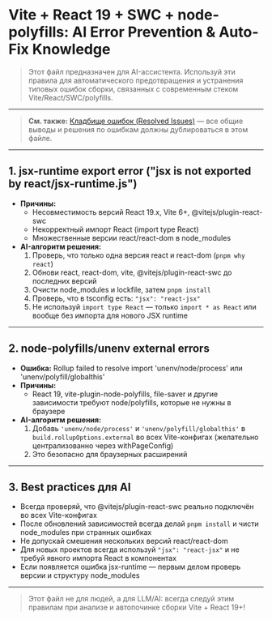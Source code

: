 # Vite + React 19 + SWC + node-polyfills: AI Error Prevention & Auto-Fix Knowledge

> Этот файл предназначен для AI-ассистента. Используй эти правила для автоматического предотвращения и устранения типовых ошибок сборки, связанных с современным стеком Vite/React/SWC/polyfills.

---

> **См. также:** [Кладбище ошибок (Resolved Issues)](./errors.md) — все общие выводы и решения по ошибкам должны дублироваться в этом файле.

---

## 1. jsx-runtime export error ("jsx is not exported by react/jsx-runtime.js")
- **Причины:**
  - Несовместимость версий React 19.x, Vite 6+, @vitejs/plugin-react-swc
  - Некорректный импорт React (import type React)
  - Множественные версии react/react-dom в node_modules
- **AI-алгоритм решения:**
  1. Проверь, что только одна версия react и react-dom (`pnpm why react`)
  2. Обнови react, react-dom, vite, @vitejs/plugin-react-swc до последних версий
  3. Очисти node_modules и lockfile, затем `pnpm install`
  4. Проверь, что в tsconfig есть: `"jsx": "react-jsx"`
  5. Не используй `import type React` — только `import * as React` или вообще без импорта для нового JSX runtime

---

## 2. node-polyfills/unenv external errors
- **Ошибка:** Rollup failed to resolve import 'unenv/node/process' или 'unenv/polyfill/globalthis'
- **Причины:**
  - React 19, vite-plugin-node-polyfills, file-saver и другие зависимости требуют node/polyfills, которые не нужны в браузере
- **AI-алгоритм решения:**
  1. Добавь `'unenv/node/process'` и `'unenv/polyfill/globalthis'` в `build.rollupOptions.external` во всех Vite-конфигах (желательно централизованно через withPageConfig)
  2. Это безопасно для браузерных расширений

---

## 3. Best practices для AI
- Всегда проверяй, что @vitejs/plugin-react-swc реально подключён во всех Vite-конфигах
- После обновлений зависимостей всегда делай `pnpm install` и чисти node_modules при странных ошибках
- Не допускай смешения нескольких версий react/react-dom
- Для новых проектов всегда используй `"jsx": "react-jsx"` и не требуй явного импорта React в компонентах
- Если появляется ошибка jsx-runtime — первым делом проверь версии и структуру node_modules

---

> Этот файл не для людей, а для LLM/AI: всегда следуй этим правилам при анализе и автопочинке сборки Vite + React 19+! 